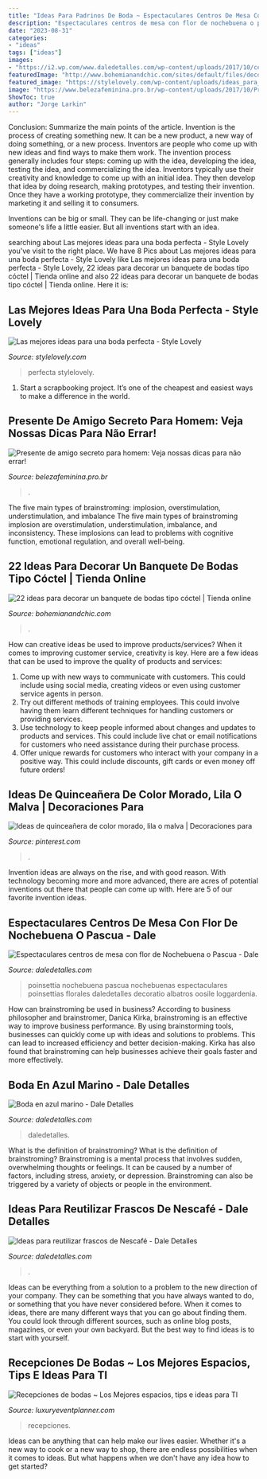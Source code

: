 ```yaml
---
title: "Ideas Para Padrinos De Boda ~ Espectaculares Centros De Mesa Con Flor De Nochebuena O Pascua"
description: "Espectaculares centros de mesa con flor de nochebuena o pascua"
date: "2023-08-31"
categories:
- "ideas"
tags: ["ideas"]
images:
- "https://i2.wp.com/www.daledetalles.com/wp-content/uploads/2017/10/centro-de-mesa-con-noche-buena23.jpg"
featuredImage: "http://www.bohemianandchic.com/sites/default/files/decoracion_de_un_cocktail_para_boda_19_0.jpg"
featured_image: "https://stylelovely.com/wp-content/uploads/ideas_para_novias-entrada-deco.jpg"
image: "https://www.belezafeminina.pro.br/wp-content/uploads/2017/10/Presente-de-amigo-secreto-para-homem-5.jpg"
ShowToc: true
author: "Jorge Larkin"
---
```



Conclusion: Summarize the main points of the article.
Invention is the process of creating something new. It can be a new product, a new way of doing something, or a new process. Inventors are people who come up with new ideas and find ways to make them work.
The invention process generally includes four steps: coming up with the idea, developing the idea, testing the idea, and commercializing the idea. Inventors typically use their creativity and knowledge to come up with an initial idea. They then develop that idea by doing research, making prototypes, and testing their invention. Once they have a working prototype, they commercialize their invention by marketing it and selling it to consumers.

Inventions can be big or small. They can be life-changing or just make someone's life a little easier. But all inventions start with an idea.

	

		
searching about Las mejores ideas para una boda perfecta - Style Lovely you've visit to the right place. We have 8 Pics about Las mejores ideas para una boda perfecta - Style Lovely like Las mejores ideas para una boda perfecta - Style Lovely, 22 ideas para decorar un banquete de bodas tipo cóctel | Tienda online and also 22 ideas para decorar un banquete de bodas tipo cóctel | Tienda online. Here it is:
		
    
## Las Mejores Ideas Para Una Boda Perfecta - Style Lovely

<img loading=lazy src="https://stylelovely.com/wp-content/uploads/ideas_para_novias-entrada-deco.jpg" onerror="this.onerror=null;this.src='https://tse1.mm.bing.net/th?id=OIP.C3P7WzQwoGg1Q439lN8PvAHaLZ&amp;pid=15.1';" alt="Las mejores ideas para una boda perfecta - Style Lovely">

_Source: stylelovely.com_

>perfecta stylelovely. 

	

1. Start a scrapbooking project. It’s one of the cheapest and easiest ways to make a difference in the world.

    
## Presente De Amigo Secreto Para Homem: Veja Nossas Dicas Para Não Errar!

<img loading=lazy src="https://www.belezafeminina.pro.br/wp-content/uploads/2017/10/Presente-de-amigo-secreto-para-homem-5.jpg" onerror="this.onerror=null;this.src='https://tse4.mm.bing.net/th?id=OIP.iliWkfHNWL9ZeFZze9X_-QHaLI&amp;pid=15.1';" alt="Presente de amigo secreto para homem: Veja nossas dicas para não errar!">

_Source: belezafeminina.pro.br_

>. 

	

The five main types of brainstroming: implosion, overstimulation, understimulation, and imbalance
The five main types of brainstroming implosion are overstimulation, understimulation, imbalance, and inconsistency. These implosions can lead to problems with cognitive function, emotional regulation, and overall well-being.

    
## 22 Ideas Para Decorar Un Banquete De Bodas Tipo Cóctel | Tienda Online

<img loading=lazy src="http://www.bohemianandchic.com/sites/default/files/decoracion_de_un_cocktail_para_boda_19_0.jpg" onerror="this.onerror=null;this.src='https://tse3.mm.bing.net/th?id=OIP.nOlBMCsFXnOeyfzQvLy_LgHaLG&amp;pid=15.1';" alt="22 ideas para decorar un banquete de bodas tipo cóctel | Tienda online">

_Source: bohemianandchic.com_

>. 

	

How can creative ideas be used to improve products/services?
When it comes to improving customer service, creativity is key. Here are a few ideas that can be used to improve the quality of products and services: 
1. Come up with new ways to communicate with customers. This could include using social media, creating videos or even using customer service agents in person.
2. Try out different methods of training employees. This could involve having them learn different techniques for handling customers or providing services.
3. Use technology to keep people informed about changes and updates to products and services. This could include live chat or email notifications for customers who need assistance during their purchase process.
4. Offer unique rewards for customers who interact with your company in a positive way. This could include discounts, gift cards or even money off future orders!

    
## Ideas De Quinceañera De Color Morado, Lila O Malva | Decoraciones Para

<img loading=lazy src="https://i.pinimg.com/736x/4f/e7/ad/4fe7ad37486140c17860cffc1c593952.jpg" onerror="this.onerror=null;this.src='https://tse1.mm.bing.net/th?id=OIP.c8KGeLeBLwxyGy3WThgbPwHaJ4&amp;pid=15.1';" alt="Ideas de quinceañera de color morado, lila o malva | Decoraciones para">

_Source: pinterest.com_

>. 

	

Invention ideas are always on the rise, and with good reason. With technology becoming more and more advanced, there are acres of potential inventions out there that people can come up with. Here are 5 of our favorite invention ideas.

    
## Espectaculares Centros De Mesa Con Flor De Nochebuena O Pascua - Dale

<img loading=lazy src="https://i2.wp.com/www.daledetalles.com/wp-content/uploads/2017/10/centro-de-mesa-con-noche-buena23.jpg" onerror="this.onerror=null;this.src='https://tse2.mm.bing.net/th?id=OIP.eBpMtLDKPAzKjkLpquTXtgHaLH&amp;pid=15.1';" alt="Espectaculares centros de mesa con flor de Nochebuena o Pascua - Dale">

_Source: daledetalles.com_

>poinsettia nochebuena pascua nochebuenas espectaculares poinsettias florales daledetalles decoratio albatros oosile loggardenia. 

	

How can brainstroming be used in business?
According to business philosopher and brainstromer, Danica Kirka, brainstroming is an effective way to improve business performance. By using brainstorming tools, businesses can quickly come up with ideas and solutions to problems. This can lead to increased efficiency and better decision-making. Kirka has also found that brainstroming can help businesses achieve their goals faster and more effectively.

    
## Boda En Azul Marino - Dale Detalles

<img loading=lazy src="https://i2.wp.com/www.daledetalles.com/wp-content/uploads/2016/03/boda-en-azul-marino8-e1458148437784.jpg" onerror="this.onerror=null;this.src='https://tse3.mm.bing.net/th?id=OIP.WXdvC_6a1eS70DyPL8B2uAHaJ_&amp;pid=15.1';" alt="Boda en azul marino - Dale Detalles">

_Source: daledetalles.com_

>daledetalles. 

	

What is the definition of brainstroming?
What is the definition of brainstroming? Brainstroming is a mental process that involves sudden, overwhelming thoughts or feelings. It can be caused by a number of factors, including stress, anxiety, or depression. Brainstroming can also be triggered by a variety of objects or people in the environment.

    
## Ideas Para Reutilizar Frascos De Nescafé - Dale Detalles

<img loading=lazy src="https://i2.wp.com/www.daledetalles.com/wp-content/uploads/2018/01/frascos-de-nescafe-decorados5.jpg?resize=564%2C752" onerror="this.onerror=null;this.src='https://tse2.mm.bing.net/th?id=OIP.HIT2szQp3OfVJ23Kbz8dyAHaJ4&amp;pid=15.1';" alt="Ideas para reutilizar frascos de Nescafé - Dale Detalles">

_Source: daledetalles.com_

>. 

	

Ideas can be everything from a solution to a problem to the new direction of your company. They can be something that you have always wanted to do, or something that you have never considered before. When it comes to ideas, there are many different ways that you can go about finding them. You could look through different sources, such as online blog posts, magazines, or even your own backyard. But the best way to find ideas is to start with yourself.

    
## Recepciones De Bodas ~ Los Mejores Espacios, Tips E Ideas Para TI

<img loading=lazy src="https://www.luxuryeventplanner.com/wp-content/uploads/2021/07/Recepciones-de-bodas2-693x1024.jpg" onerror="this.onerror=null;this.src='https://tse3.mm.bing.net/th?id=OIP.fxJJ9g319JATWFpGdVRC4gHaK8&amp;pid=15.1';" alt="Recepciones de bodas ~ Los Mejores espacios, tips e ideas para TI">

_Source: luxuryeventplanner.com_

>recepciones. 

	

Ideas can be anything that can help make our lives easier. Whether it's a new way to cook or a new way to shop, there are endless possibilities when it comes to ideas. But what happens when we don't have any idea how to get started? 

